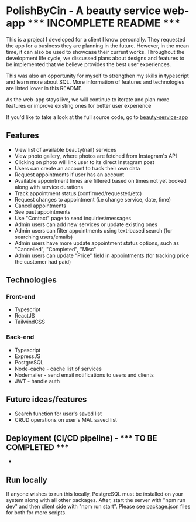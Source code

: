 # PolishByCin - A beauty service web-app *** INCOMPLETE README ***

This is a project I developed for a client I know personally. They requested the app for a business they are planning in the future. However, in the mean time, it can also be used to showcase their current works. Throughout the development life cycle, we discussed plans about designs and features to be implemented that we believe provides the best user experiences. 

This was also an opportunity for myself to strengthen my skills in typescript and learn more about SQL. More information of features and technologies are listed lower in this README. 

As the web-app stays live, we will continue to iterate and plan more features or improve existing ones for better user experience

<!-- To check out the live site, visit [PolishByCin](site address) -->

If you'd like to take a look at the full source code, go to [beauty-service-app](https://github.com/ryanpv/beauty-service-app)

<!-- ![PolishByCin-Screenshot](https://github.com/ryanpv/beauty-service-app/blob/main/public/(screenshot.jpg)) -->

## Features
* View list of available beauty(nail) services
* View photo gallery, where photos are fetched from Instagram's API
* Clicking on photo will link user to its direct Instagram post
* Users can create an account to track their own data
* Request appointments if user has an account
* Available appointment times are filtered based on times not yet booked along with service durations
* Track appointment status (confirmed/requested/etc)
* Request changes to appointment (i.e change service, date, time)
* Cancel appointments
* See past appointments
* Use "Contact" page to send inquiries/messages
* Admin users can add new services or update existing ones
* Admin users can filter appointments using text-based search (for searching users/emails)
* Admin users have more update appointment status options, such as "Cancelled", "Completed", "Misc"
* Admin users can update "Price" field in appointments (for tracking price the customer had paid)

## Technologies

### Front-end
* Typescript
* ReactJS
* TailwindCSS

### Back-end
* Typescript
* ExpressJS
* PostgreSQL
* Node-cache - cache list of services
* Nodemailer - send email notifications to users and clients
* JWT - handle auth

## Future ideas/features
* Search function for user's saved list
* CRUD operations on user's MAL saved list

## Deployment (CI/CD pipeline) - *** TO BE COMPLETED *** 
* 

## Run locally
If anyone wishes to run this locally, PostgreSQL must be installed on your system along with all other packages. After, start the server with "npm run dev" and then client side with "npm run start". Please see package.json files for both for more scripts.